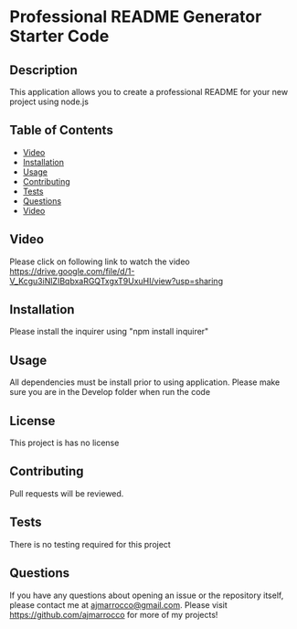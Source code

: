 # Professional README Generator Starter Code

## Description
This application allows you to create a professional README for your new project using node.js

## Table of Contents
* [Video](#video)
* [Installation](#installation)
* [Usage](#usage)
* [Contributing](#contributing)
* [Tests](#tests)
* [Questions](#questions)
* [Video](#video)

## Video 
Please click on following link to watch the video https://drive.google.com/file/d/1-V_Kcgu3iNlZIBqbxaRGQTxgxT9UxuHI/view?usp=sharing

## Installation
Please install the inquirer using "npm install inquirer"

## Usage
All dependencies must be install prior to using application.  Please make sure you are in the Develop folder when run the code

## License 
This project is has no license

## Contributing
Pull requests will be reviewed.

## Tests
There is no testing required for this project

## Questions
If you have any questions about opening an issue or the repository itself, please contact me at ajmarrocco@gmail.com.  Please visit https://github.com/ajmarrocco for more of my projects!
